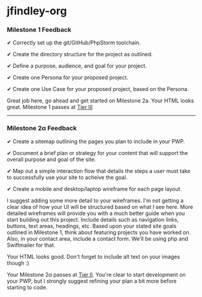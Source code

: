 # jfindley-org

### Milestone 1 Feedback

&#10004; Correctly set up the git/GitHub/PhpStorm toolchain.

&#10004; Create the directory structure for the project as outlined.

&#10004; Define a purpose, audience, and goal for your project.

&#10004; Create one Persona for your proposed project.

&#10004; Create one Use Case for your proposed project, based on the Persona.

Great job here, go ahead and get started on Milestone 2a. Your HTML looks great. Milestone 1 passes at [Tier III](https://bootcamp-coders.cnm.edu/projects/personal/rubric/)

---

### Milestone 2&alpha; Feedback

&#10004; Create a sitemap outlining the pages you plan to include in your PWP.

&#10004; Document a brief plan or strategy for your content that will support the overall purpose and goal of the site.

&#10004; Map out a simple interaction flow that details the steps a user must take to successfully use your site to acheive the goal.

&#10004; Create a mobile and desktop/laptop wireframe for each page layout.

I suggest adding some more detail to your wireframes. I'm not getting a clear idea of how your UI will be structured based on what I see here. More detailed wireframes will provide you with a much better guide when you start building out this project. Include details such as navigation links, buttons, text areas, headings, etc. Based upon your stated site goals outlined in Milestone 1, think about featuring projects you have worked on. Also, in your contact area, include a contact form. We'll be using php and Swiftmailer for that. 

Your HTML looks good. Don't forget to include alt text on your images though :)

Your Milestone 2&alpha; passes at [Tier II](https://bootcamp-coders.cnm.edu/projects/personal/rubric/). You're clear to start development on your PWP, but I strongly suggest refining your plan a bit more before starting to code.
